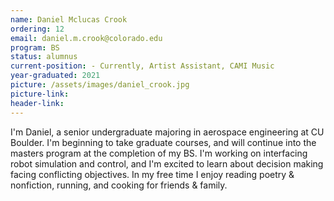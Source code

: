 ```yaml
---
name: Daniel Mclucas Crook
ordering: 12
email: daniel.m.crook@colorado.edu
program: BS 
status: alumnus 
current-position: - Currently, Artist Assistant, CAMI Music
year-graduated: 2021
picture: /assets/images/daniel_crook.jpg 
picture-link: 
header-link: 
---
```


I'm Daniel, a senior undergraduate majoring in aerospace engineering at CU Boulder. I'm beginning to take graduate courses, and will continue into the masters program at the completion of my BS. I'm working on interfacing robot simulation and control, and I'm excited to learn about decision making facing conflicting objectives. In my free time I enjoy reading poetry & nonfiction, running, and cooking for friends & family.